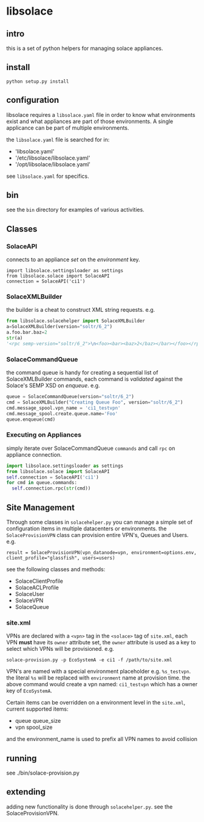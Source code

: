 # libsolace

## intro
this is a set of python helpers for managing solace appliances. 

## install
```
python setup.py install
```

## configuration
libsolace requires a `libsolace.yaml` file in order to know what environments exist and what appliances are part of those environments. A single applicance can be part of multiple environments. 

the `libsolace.yaml` file is searched for in:

* 'libsolace.yaml'
*  '/etc/libsolace/libsolace.yaml'
* '/opt/libsolace/libsolace.yaml'

see `libsolace.yaml` for specifics.

## bin
see the `bin` directory for examples of various activities.

## Classes
### SolaceAPI
connects to an appliance *set* on the *environment* key.

```
import libsolace.settingsloader as settings
from libsolace.solace import SolaceAPI
connection = SolaceAPI('ci1')
```

### SolaceXMLBuilder
the builder is a cheat to construct XML string requests.  e.g.

```python
from libsolace.solacehelper import SolaceXMLBuilder
a=SolaceXMLBuilder(version="soltr/6_2")
a.foo.bar.baz=2
str(a)
'<rpc semp-version="soltr/6_2">\n<foo><bar><baz>2</baz></bar></foo></rpc>'
```

### SolaceCommandQueue
the command queue is handy for creating a sequential list of SolaceXMLBuilder commands, each command is *validated* against the Solace's SEMP XSD on *enqueue*.  e.g.

```python
queue = SolaceCommandQueue(version="soltr/6_2")
cmd = SolaceXMLBuilder("Creating Queue Foo", version="soltr/6_2")
cmd.message_spool.vpn_name = 'ci1_testvpn'
cmd.message_spool.create.queue.name='Foo'
queue.enqueue(cmd)
```

### Executing on Appliances

simply iterate over SolaceCommandQueue `commands` and call `rpc` on appliance connection.

```python
import libsolace.settingsloader as settings
from libsolace.solace import SolaceAPI
self.connection = SolaceAPI('ci1')
for cmd in queue.commands:
  self.connection.rpc(str(cmd))
```

## Site Management

Through some classes in `solacehelper.py` you can manage a simple set of configuration items in multiple datacenters or environments.  the `SolaceProvisionVPN` class can provision entire VPN's, Queues and Users. e.g. 

```
result = SolaceProvisionVPN(vpn_datanode=vpn, environment=options.env, client_profile="glassfish", users=users)
```

see the following classes and methods:

* SolaceClientProfile
* SolaceACLProfile
* SolaceUser
* SolaceVPN
* SolaceQueue

### site.xml

VPNs are declared with a `<vpn>` tag in the `<solace>` tag of `site.xml`, each VPN **must** have its `owner` attribute set, the `owner` attribute is used as a key to select which VPNs will be provisioned. e.g.

`solace-provision.py -p EcoSystemA -e ci1 -f /path/to/site.xml`

VPN's are named with a special environment placeholder e.g. `%s_testvpn`. the literal `%s` will be replaced with `environment` name at provision time. the above command would create a vpn named: `ci1_testvpn` which has a owner key of  `EcoSystemA`.

Certain items can be overridden on a environment level in the `site.xml`, current supported items:

* queue queue_size
* vpn spool_size

and the environment_name is used to prefix all VPN names to avoid collision

## running
see ./bin/solace-provision.py

## extending

adding new functionality is done through `solacehelper.py`. see the SolaceProvisionVPN.


